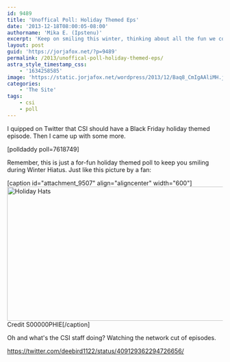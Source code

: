 ```yaml
---
id: 9489
title: 'Unoffical Poll: Holiday Themed Eps'
date: '2013-12-18T08:00:05-08:00'
authorname: 'Mika E. (Ipstenu)'
excerpt: 'Keep on smiling this winter, thinking about all the fun we could have with silly holiday CSI episodes.'
layout: post
guid: 'https://jorjafox.net/?p=9489'
permalink: /2013/unoffical-poll-holiday-themed-eps/
astra_style_timestamp_css:
    - '1634258585'
image: 'https://static.jorjafox.net/wordpress/2013/12/Baq8_CmIgAAliMH.jpg'
categories:
    - 'The Site'
tags:
    - csi
    - poll
---
```


I quipped on Twitter that CSI should have a Black Friday holiday themed episode. Then I came up with some more.

[polldaddy poll=7618749]

Remember, this is just a for-fun holiday themed poll to keep you smiling during Winter Hiatus. Just like this picture by a fan:

[caption id="attachment_9507" align="aligncenter" width="600"]<img class="size-large wp-image-9507" alt="Holiday Hats" src="//static.jorjafox.net/wordpress/2013/12/Baq8_CmIgAAliMH.jpg" width="600" height="313" /> Credit S00000PHIE[/caption]

Oh and what's the CSI staff doing? Watching the network cut of episodes.

https://twitter.com/deebird1122/status/409129362294726656/
